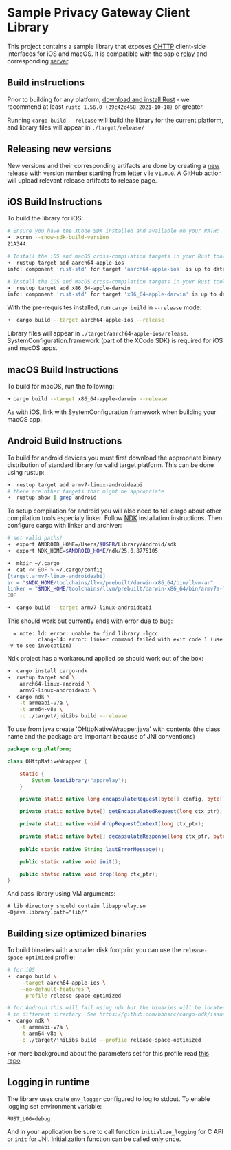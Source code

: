 # Sample Privacy Gateway Client Library

This project contains a sample library that exposes [OHTTP](https://datatracker.ietf.org/doc/html/draft-ietf-ohai-ohttp-02) client-side interfaces for iOS and macOS. It is compatible with the saple [relay](https://github.com/cloudflare/privacy-gateway-relay) and corresponding [server](https://github.com/cloudflare/privacy-gateway-server-go).

## Build instructions

Prior to building for any platform, [download and install Rust](https://rustup.rs) - we recommend at least `rustc 1.56.0 (09c42c458 2021-10-18)` or greater.

Running `cargo build --release` will build the library for the current platform, and library files will appear in `./target/release/`

## Releasing new versions

New versions and their corresponding artifacts are done by creating a [new release](https://github.com/cloudflare/app-relay-client-library/releases/new) with version number starting from letter `v` ie `v1.0.0`. A GitHub action will upload relevant release artifacts to release page.

## iOS Build Instructions

To build the library for iOS:

```sh
# Ensure you have the XCode SDK installed and available on your PATH:
➜  xcrun --show-sdk-build-version
21A344

# Install the iOS and macOS cross-compilation targets in your Rust toolchain
➜  rustup target add aarch64-apple-ios
info: component 'rust-std' for target 'aarch64-apple-ios' is up to date

# Install the iOS and macOS cross-compilation targets in your Rust toolchain
➜  rustup target add x86_64-apple-darwin
info: component 'rust-std' for target 'x86_64-apple-darwin' is up to date
```

With the pre-requisites installed, run `cargo build` in `--release` mode:

```sh
➜  cargo build --target aarch64-apple-ios --release
```

Library files will appear in `./target/aarch64-apple-ios/release`. SystemConfiguration.framework (part of the XCode SDK) is required for iOS and macOS apps.

## macOS Build Instructions

To build for macOS, run the following:

```sh
➜ cargo build --target x86_64-apple-darwin --release
```

As with iOS, link with SystemConfiguration.framework when building your macOS app.


## Android Build Instructions

To build for android devices you must first download the appropriate binary
distribution of standard library for valid target platform. This can be done using rustup:

```sh
➜  rustup target add armv7-linux-androideabi
# there are other targets that might be appropriate
➜  rustup show | grep android
```

To setup compilation for android you will also need to tell cargo 
about other compilation tools especialy linker.
Follow [NDK](https://developer.android.com/ndk) installation instructions.
Then configure cargo with linker and archiver:

```sh
# set valid paths!
➜  export ANDROID_HOME=/Users/$USER/Library/Android/sdk
➜  export NDK_HOME=$ANDROID_HOME/ndk/25.0.8775105

➜  mkdir ~/.cargo
➜  cat << EOF > ~/.cargo/config
[target.armv7-linux-androideabi]
ar = "$NDK_HOME/toolchains/llvm/prebuilt/darwin-x86_64/bin/llvm-ar"
linker = "$NDK_HOME/toolchains/llvm/prebuilt/darwin-x86_64/bin/armv7a-linux-androideabi24-clang++"
EOF

➜  cargo build --target armv7-linux-androideabi
```

This should work but currently ends with error due to [bug](https://github.com/rust-lang/rust/pull/85806):

```
  = note: ld: error: unable to find library -lgcc
          clang-14: error: linker command failed with exit code 1 (use -v to see invocation)
```

Ndk project has a workaround applied so should work out of the box:

```sh
➜  cargo install cargo-ndk
➜  rustup target add \
    aarch64-linux-android \
    armv7-linux-androideabi \
➜  cargo ndk \
    -t armeabi-v7a \
    -t arm64-v8a \
    -o ./target/jniLibs build --release
```

To use from java create 'OHttpNativeWrapper.java' with contents (the class name and the package are important because of JNI conventions)

```java
package org.platform;

class OHttpNativeWrapper {

    static {
        System.loadLibrary("apprelay");
    }

    private static native long encapsulateRequest(byte[] config, byte[] msg);

    private static native byte[] getEncapsulatedRequest(long ctx_ptr);

    private static native void dropRequestContext(long ctx_ptr);

    private static native byte[] decapsulateResponse(long ctx_ptr, byte[] encapsulated_response);
    
    public static native String lastErrorMessage();

    public static native void init();

    public static native void drop(long ctx_ptr);
}
```

And pass library using VM arguments:

```
# lib directory should contain libapprelay.so 
-Djava.library.path="lib/"
```

## Building size optimized binaries

To build binaries with a smaller disk footprint you can use the `release-space-optimized` profile:

```sh
# for iOS
➜  cargo build \
    --target aarch64-apple-ios \
    --no-default-features \
    --profile release-space-optimized

# for Android this will fail using ndk but the binaries will be located 
# in different directory. See https://github.com/bbqsrc/cargo-ndk/issues/73
➜  cargo ndk \
    -t armeabi-v7a \
    -t arm64-v8a \
    -o ./target/jniLibs build --profile release-space-optimized
```

For more background about the parameters set for this profile read [this repo](https://github.com/johnthagen/min-sized-rust).

## Logging in runtime

The library uses crate `env_logger` configured to log to stdout. To enable logging set environment variable:

```
RUST_LOG=debug
```

And in your application be sure to call function `initialize_logging` for C API or `init` for JNI.
Initialization function can be called only once.

